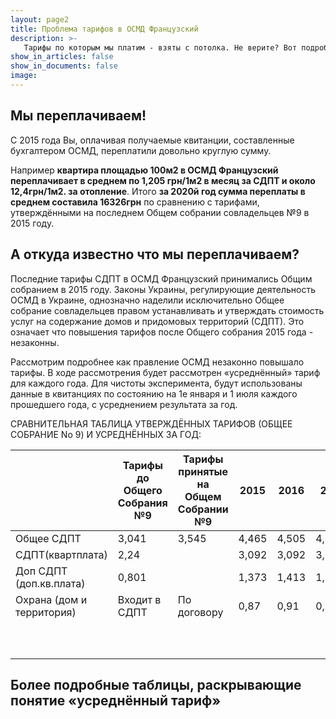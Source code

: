 ```yaml
---
layout: page2
title: Проблема тарифов в ОСМД Французский
description: >-
   Тарифы по которым мы платим - взяты с потолка. Не верите? Вот подробное объяснение
show_in_articles: false
show_in_documents: false
image: 
---
```


## Мы переплачиваем!
С 2015 года Вы, оплачивая получаемые квитанции, составленные бухгалтером ОСМД, переплатили довольно круглую сумму. 

Например **квартира площадью 100м2 в ОСМД Французский переплачивает в среднем по 1,205 грн/1м2 в месяц за СДПТ и около 12,4грн/1м2. за отопление**. 
Итого **за 2020й год сумма переплаты в среднем составила 16326грн** по сравнению с тарифами, утверждёнными на последнем Общем собрании совладельцев №9 в 2015 году.

## А откуда известно что мы переплачиваем?
Последние тарифы СДПТ в ОСМД Французский принимались Общим собранием в 2015 году. Законы Украины, регулирующие деятельность ОСМД
в Украине, однозначно наделили исключительно Общее собрание совладельцев правом устанавливать и утверждать стоимость услуг на
содержание домов и придомовых территорий (СДПТ). Это означает что повышения тарифов после Общего собрания 2015 года - незаконны.

Рассмотрим подробнее как правление ОСМД незаконно повышало тарифы. В ходе рассмотрения будет рассмотрен «усреднённый» тариф для каждого года. 
Для чистоты эксперимента, будут использованы данные в квитанциях по состоянию на 1е января и 1 июля каждого прошедшего года, с усреднением результата за год.

СРАВНИТЕЛЬНАЯ ТАБЛИЦА УТВЕРЖДЁННЫХ ТАРИФОВ (ОБЩЕЕ СОБРАНИЕ No 9) И УСРЕДНЁННЫХ ЗА ГОД:

|                           | Тарифы до Общего Собрания №9 | Тарифы принятые на Общем Собрании №9 | 2015  | 2016  | 2017   | 2018  | 2019   | 2020  | 2021  |
|---------------------------|------------------------------|--------------------------------------|-------|-------|--------|-------|--------|-------|-------|
| Общее СДПТ                | 3,041                        | 3,545                                | 4,465 | 4,505 | 4,679  | 4,995 | 5,69   | 6,75  | 6,75  |
| СДПТ(квартплата)          | 2,24                         |                                      | 3,092 | 3,092 | 3,090  | 3,090 | 3,210  | 3,865 | 3,915 |
| Доп СДПТ (доп.кв.плата)   | 0,801                        |                                      | 1,373 | 1,413 | 1,5875 | 1,909 | 2,4755 | 2,86  | 2,835 |
| Охрана (дом и территория) | Входит в СДПТ                | По договору                          | 0,87  | 0,91  | 0,9365 | 1,365 | 1,7685 | 2     | 2     |
|                           |                              |                                      |       |       |        |       |        |       |       |
|                           |                              |                                      |       |       |        |       |        |       |       |
|                           |                              |                                      |       |       |        |       |        |       |       |
|                           |                              |                                      |       |       |        |       |        |       |       |
|                           |                              |                                      |       |       |        |       |        |       |       |
|                           |                              |                                      |       |       |        |       |        |       |       |
|                           |                              |                                      |       |       |        |       |        |       |       |
|                           |                              |                                      |       |       |        |       |        |       |       |
|                           |                              |                                      |       |       |        |       |        |       |       |
|                           |                              |                                      |       |       |        |       |        |       |       |


## Более подробные таблицы, раскрывающие понятие «усреднённый тариф» ##



